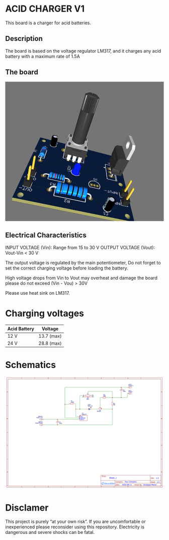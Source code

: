 # ACID CHARGER V1

This board is a charger for acid batteries.

## Description

The board is based on the voltage regulator LM317, and it charges any acid battery with a maximum rate of 1.5A

## The board
![theboard](images/board3D.png)

## Electrical Characteristics

INPUT VOLTAGE (Vin): Range from 15 to 30 V
OUTPUT VOLTAGE (Vout): Vout-Vin < 30 V

The output voltage is regulated by the main potentiometer, 
Do not forget to set the correct charging voltage before loading the battery.

High voltage drops from Vin to Vout may overheat and damage the board please do not exceed (Vin - Vou) > 30V

Please use heat sink on LM317. 

# Charging voltages

| Acid Battery | Voltage    |
| ------------ |------------|
 | 12 V        | 13.7 (max) |
 | 24 V        | 28.8 (max) |

# Schematics

![schematic](schematic.png)

# Disclamer

This project is purely “at your own risk”. If you are uncomfortable or inexperienced please reconsider using this repository.
Electricity is dangerous and severe shocks can be fatal.
